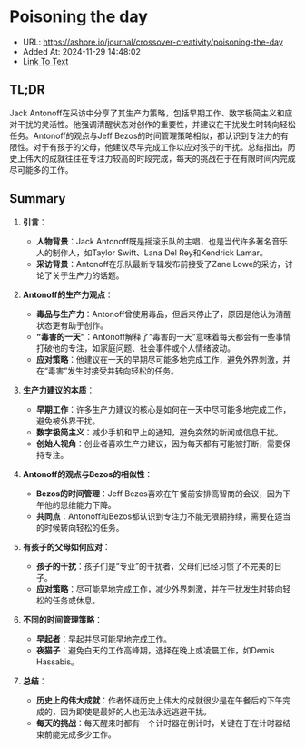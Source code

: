 # Poisoning the day
- URL: https://ashore.io/journal/crossover-creativity/poisoning-the-day
- Added At: 2024-11-29 14:48:02
- [Link To Text](2024-11-29-poisoning-the-day_raw.md)

## TL;DR
Jack Antonoff在采访中分享了其生产力策略，包括早期工作、数字极简主义和应对干扰的灵活性。他强调清醒状态对创作的重要性，并建议在干扰发生时转向轻松任务。Antonoff的观点与Jeff Bezos的时间管理策略相似，都认识到专注力的有限性。对于有孩子的父母，他建议尽早完成工作以应对孩子的干扰。总结指出，历史上伟大的成就往往在专注力较高的时段完成，每天的挑战在于在有限时间内完成尽可能多的工作。

## Summary
1. **引言**：
   - **人物背景**：Jack Antonoff既是摇滚乐队的主唱，也是当代许多著名音乐人的制作人，如Taylor Swift、Lana Del Rey和Kendrick Lamar。
   - **采访背景**：Antonoff在乐队最新专辑发布前接受了Zane Lowe的采访，讨论了关于生产力的话题。

2. **Antonoff的生产力观点**：
   - **毒品与生产力**：Antonoff曾使用毒品，但后来停止了，原因是他认为清醒状态更有助于创作。
   - **“毒害的一天”**：Antonoff解释了“毒害的一天”意味着每天都会有一些事情打破他的专注，如家庭问题、社会事件或个人情绪波动。
   - **应对策略**：他建议在一天的早期尽可能多地完成工作，避免外界刺激，并在“毒害”发生时接受并转向轻松的任务。

3. **生产力建议的本质**：
   - **早期工作**：许多生产力建议的核心是如何在一天中尽可能多地完成工作，避免被外界干扰。
   - **数字极简主义**：减少手机和早上的通知，避免突然的新闻或信息干扰。
   - **创始人视角**：创业者喜欢生产力建议，因为每天都有可能被打断，需要保持专注。

4. **Antonoff的观点与Bezos的相似性**：
   - **Bezos的时间管理**：Jeff Bezos喜欢在午餐前安排高智商的会议，因为下午他的思维能力下降。
   - **共同点**：Antonoff和Bezos都认识到专注力不能无限期持续，需要在适当的时候转向轻松的任务。

5. **有孩子的父母如何应对**：
   - **孩子的干扰**：孩子们是“专业”的干扰者，父母们已经习惯了不完美的日子。
   - **应对策略**：尽可能早地完成工作，减少外界刺激，并在干扰发生时转向轻松的任务或休息。

6. **不同的时间管理策略**：
   - **早起者**：早起并尽可能早地完成工作。
   - **夜猫子**：避免白天的工作高峰期，选择在晚上或凌晨工作，如Demis Hassabis。

7. **总结**：
   - **历史上的伟大成就**：作者怀疑历史上伟大的成就很少是在午餐后的下午完成的，因为即使是最好的人也无法永远逃避干扰。
   - **每天的挑战**：每天醒来时都有一个计时器在倒计时，关键在于在计时器结束前能完成多少工作。
